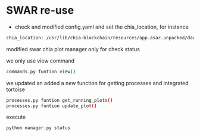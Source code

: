 
# SWAR re-use 

- check and modified config.yaml and set the chia_location, for instance 
```bash
chia_location: /usr/lib/chia-blockchain/resources/app.asar.unpacked/daemon/chia
```  

    
modified swar chia plot manager only for check status

we only use view command
```bash
commands.py funtion view()
```

we updated an added a new function for getting processes and integrated tortoise
```bash
processes.py funtion get_running_plots()
processes.py funtion update_plot()
```

execute
```bash
python manager.py status
```
